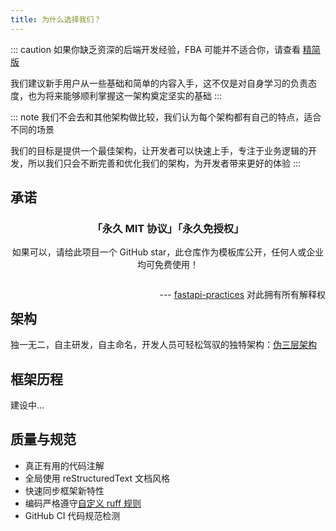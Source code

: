 ```yaml
---
title: 为什么选择我们？
---
```


::: caution
如果你缺乏资深的后端开发经验，FBA 可能并不适合你，请查看 [精简版](./fsm.md) 

我们建议新手用户从一些基础和简单的内容入手，这不仅是对自身学习的负责态度，也为将来能够顺利掌握这一架构奠定坚实的基础
:::

::: note
我们不会去和其他架构做比较，我们认为每个架构都有自己的特点，适合不同的场景

我们的目标是提供一个最佳架构，让开发者可以快速上手，专注于业务逻辑的开发，所以我们只会不断完善和优化我们的架构，为开发者带来更好的体验
:::

## 承诺

<div style="text-align: center">
  <h3>「永久 MIT 协议」「永久免授权」</h3>
  <p>如果可以，请给此项目一个 GitHub star，此仓库作为模板库公开，任何人或企业均可免费使用！</p>
  <p style="float: right">--- <a href="https://github.com/fastapi-practices">fastapi-practices</a> 对此拥有所有解释权</p>
  <br>
</div>

## 架构

独一无二，自主研发，自主命名，开发人员可轻松驾驭的独特架构：[伪三层架构](../README.md#伪三层架构)

## 框架历程

建设中...

## 质量与规范

- 真正有用的代码注解
- 全局使用 reStructuredText 文档风格
- 快速同步框架新特性
- 编码严格遵守[自定义 ruff 规则](https://github.com/fastapi-practices/fastapi_best_architecture/blob/master/backend/.ruff.toml)
- GitHub CI 代码规范检测

